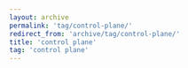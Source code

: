```yaml
---
layout: archive
permalink: 'tag/control-plane/'
redirect_from: 'archive/tag/control-plane/'
title: 'control plane'
tag: 'control plane'
---
```

